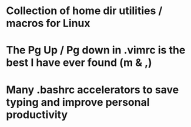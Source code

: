 # Collection of home dir utilities / macros for Linux
# The Pg Up / Pg  down in .vimrc is the best I have ever found (m & ,)
# Many .bashrc accelerators to save typing and improve personal productivity
